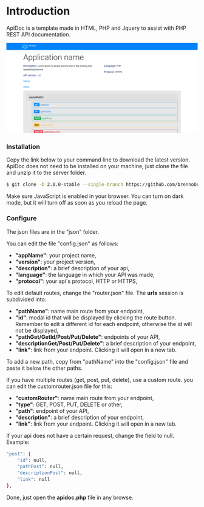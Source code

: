 # Introduction

ApiDoc is a template made in HTML, PHP and Jquery to assist with PHP REST API documentation.
 
<img src="api-doc/view/_img/apidoc.png">

### Installation

Copy the link below to your command line to download the latest version. ApiDoc does not need to be installed on your machine, just clone the file and unzip it to the server folder.

```sh
$ git clone -b 2.0.0-stable --single-branch https://github.com/brennoDuarte/ApiDoc.git ApiDoc-v2.0.0-stable
```

Make sure JavaScript is enabled in your browser.
You can turn on dark mode, but it will turn off as soon as you reload the page.

### Configure

The json files are in the "json" folder.

You can edit the file "config.json" as follows:

- **"appName"**: your project name,
- **"version"**: your project version,
- **"description"**: a brief description of your api,
- **"language"**: the language in which your API was made,
- **"protocol"**: your api's protocol, HTTP or HTTPS,

To edit default routes, change the "router.json" file. The **urls** session is subdivided into:

- **"pathName"**: name main route from your endpoint,
- **"id"**: modal id that will be displayed by clicking the route button. Remember to edit a different id for each endpoint, otherwise the id will not be displayed,
- **"pathGet/GetId/Post/Put/Delete"**: endpoints of your API,
- **"descriptionGet/Post/Put/Delete"**: a brief description of your endpoint,
- **"link"**: link from your endpoint. Clicking it will open in a new tab.

To add a new path, copy from "pathName" into the "config.json" file and paste it below the other paths.

If you have multiple routes (get, post, put, delete), use a custom route. you can edit the customrouter.json file for this:

- **"customRouter"**: name main route from your endpoint,
- **"type"**: GET, POST, PUT, DELETE or other,
- **"path"**: endpoint of your API,
- **"description"**: a brief description of your endpoint,
- **"link"**: link from your endpoint. Clicking it will open in a new tab.

If your api does not have a certain request, change the field to null. Example: 

```sh
"post": {
    "id": null,
    "pathPost": null,
    "descriptionPost": null,
    "link": null
},
```

Done, just open the **apidoc.php** file in any browse.
